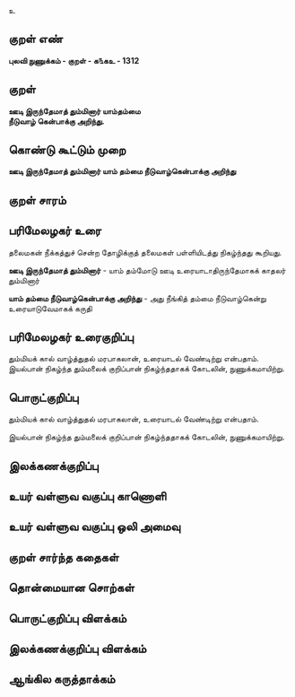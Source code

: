 உ

## குறள் எண் 

**புலவி நுணுக்கம் - குறள் - க௩கஉ - 1312**

## குறள் 

**ஊடி இருந்தேமாத் தும்மினார் யாம்தம்மை  
நீடுவாழ் கென்பாக்கு அறிந்து.** 

## கொண்டு கூட்டும் முறை

**ஊடி இருந்தேமாத் தும்மினார் யாம் தம்மை நீடுவாழ்கென்பாக்கு அறிந்து**

## குறள் சாரம் 


## பரிமேலழகர் உரை

தலைமகன் நீக்கத்துச் சென்ற தோழிக்குத் தலைமகள் பள்ளியிடத்து நிகழ்ந்தது கூறியது. 

**ஊடி இருந்தேமாத் தும்மினார்** - யாம் தம்மோடு ஊடி உரையாடாதிருந்தேமாகக் காதலர் தும்மினார் 

**யாம் தம்மை நீடுவாழ்கென்பாக்கு அறிந்து** - அது நீங்கித் தம்மை நீடுவாழ்கென்று உரையாடுவேமாகக் கருதி

## பரிமேலழகர் உரைகுறிப்பு   

தும்மியக் கால் வாழ்த்துதல் மரபாகலான், உரையாடல் வேண்டிற்று என்பதாம். இயல்பான் நிகழ்ந்த தும்மலைக் குறிப்பான் நிகழ்ந்ததாகக் கோடலின், நுணுக்கமாயிற்று.

## பொருட்குறிப்பு 

தும்மியக் கால் வாழ்த்துதல் மரபாகலான், உரையாடல் வேண்டிற்று என்பதாம். 

இயல்பான் நிகழ்ந்த தும்மலைக் குறிப்பான் நிகழ்ந்ததாகக் கோடலின், நுணுக்கமாயிற்று.

## இலக்கணக்குறிப்பு  


## உயர் வள்ளுவ வகுப்பு காணொளி


## உயர் வள்ளுவ வகுப்பு ஒலி அமைவு 

 
## குறள் சார்ந்த கதைகள் 


## தொன்மையான சொற்கள்


## பொருட்குறிப்பு விளக்கம்


## இலக்கணக்குறிப்பு விளக்கம்


## ஆங்கில கருத்தாக்கம் 


